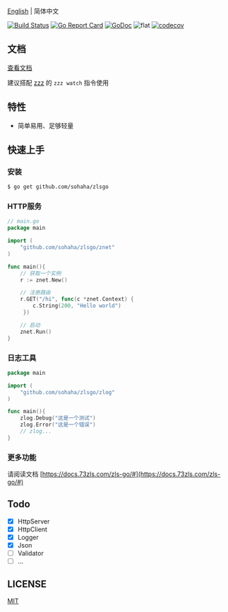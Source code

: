[English](./README.EN.md) | 简体中文

[![Build Status](https://www.travis-ci.org/sohaha/zlsgo.svg?branch=master)](https://www.travis-ci.org/sohaha/zlsgo)
[![Go Report Card](https://goreportcard.com/badge/github.com/sohaha/zlsgo)](https://goreportcard.com/report/github.com/sohaha/zlsgo)
[![GoDoc](https://godoc.org/github.com/sohaha/zlsgo?status.svg)](https://godoc.org/github.com/sohaha/zlsgo)
![flat](https://img.shields.io/github/languages/top/sohaha/zlsgo.svg?style=flat)
[![codecov](https://codecov.io/gh/sohaha/zlsgo/branch/master/graph/badge.svg)](https://codecov.io/gh/sohaha/zlsgo)

## 文档

[查看文档](https://docs.73zls.com/zls-go/#)

建议搭配 [zzz](https://github.com/sohaha/zzz) 的 `zzz watch` 指令使用

## 特性

- 简单易用、足够轻量

## 快速上手

### 安装

```bash
$ go get github.com/sohaha/zlsgo
```

### HTTP服务

```go
// main.go
package main 

import (
    "github.com/sohaha/zlsgo/znet"
)

func main(){
    // 获取一个实例
    r := znet.New()

    // 注册路由
    r.GET("/hi", func(c *znet.Context) {
        c.String(200, "Hello world")
     })

    // 启动
    znet.Run()
}
```

### 日志工具
```go
package main 

import (
    "github.com/sohaha/zlsgo/zlog"
)

func main(){
    zlog.Debug("这是一个测试")
    zlog.Error("这是一个错误")
    // zlog...
}
```

### 更多功能

请阅读文档 [https://docs.73zls.com/zls-go/#](https://docs.73zls.com/zls-go/#)

## Todo

- [x] HttpServer
- [x] HttpClient
- [x] Logger
- [x] Json
- [ ] Validator
- [ ] ...

## LICENSE

[MIT](LICENSE)


